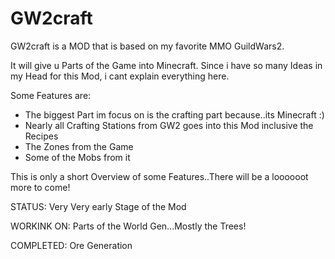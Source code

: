 GW2craft
========

GW2craft is a MOD that is based on my favorite MMO GuildWars2.

It will give u Parts of the Game into Minecraft. Since i have so many Ideas in my Head for this Mod,
i cant explain everything here.

Some Features are:

+ The biggest Part im focus on is the crafting part because..its Minecraft :)
+ Nearly all Crafting Stations from GW2 goes into this Mod inclusive the Recipes 
+ The Zones from the Game
+ Some of the Mobs from it

This is only a short Overview of some Features..There will be a loooooot more to come!


STATUS: Very Very early Stage of the Mod


WORKINK ON: Parts of the World Gen...Mostly the Trees!



COMPLETED: Ore Generation
